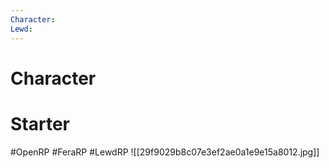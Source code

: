 ```yaml
---
Character: 
Lewd: 
---
```

# Character


# Starter


  

#OpenRP #FeraRP #LewdRP 
![[29f9029b8c07e3ef2ae0a1e9e15a8012.jpg]]